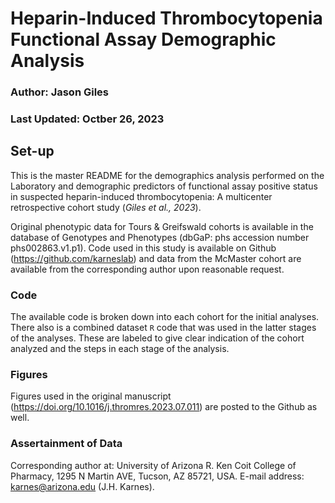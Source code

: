 # Heparin-Induced Thrombocytopenia Functional Assay Demographic Analysis

### Author: Jason Giles
### Last Updated: Octber 26, 2023

## Set-up
This is the master README for the demographics analysis performed on the Laboratory and demographic predictors of functional assay positive status
in suspected heparin-induced thrombocytopenia: A multicenter
retrospective cohort study (*Giles et al., 2023*). 

Original phenotypic data for Tours & Greifswald
cohorts is available in the database of Genotypes and Phenotypes
(dbGaP: phs accession number phs002863.v1.p1). Code used in this
study is available on Github (https://github.com/karneslab) and data
from the McMaster cohort are available from the corresponding author
upon reasonable request.

### Code

The available code is broken down into each cohort for the initial analyses. There also is a combined dataset `R` code that was used in the latter stages of the analyses. These are labeled to give clear indication of the cohort analyzed and the steps in each stage of the analysis. 

### Figures

Figures used in the original manuscript (https://doi.org/10.1016/j.thromres.2023.07.011) are posted to the Github as well. 


### Assertainment of Data
Corresponding author at: University of Arizona R. Ken Coit College of Pharmacy, 1295 N Martin AVE, Tucson, AZ 85721, USA.
E-mail address: karnes@arizona.edu (J.H. Karnes).
